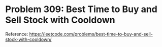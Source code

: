# Problem 309: Best Time to Buy and Sell Stock with Cooldown

Reference: https://leetcode.com/problems/best-time-to-buy-and-sell-stock-with-cooldown/